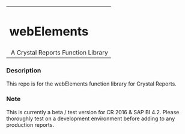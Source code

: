 <table width=100% border=0>
<tr ><td colspan=2><h1>webElements</h1></td></tr>
<tr><td>&nbsp;A Crystal Reports Function Library</td>
</table>

### Description

This repo is for the webElements function library for Crystal Reports. 

### Note

This is currently a beta / test version for CR 2016 & SAP BI 4.2.  Please thoroughly test on a development environment before adding to any production reports.
